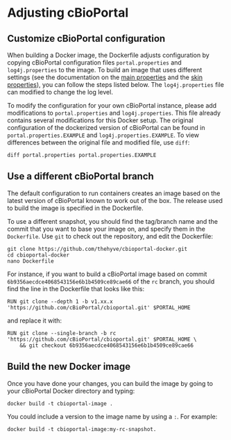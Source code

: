 # Adjusting cBioPortal

## Customize cBioPortal configuration
When building a Docker image, the Dockerfile adjusts configuration by copying cBioPortal configuration files `portal.properties` and `log4j.properties` to the image. To build an image that uses different settings (see the documentation on the [main properties](https://github.com/cBioPortal/cbioportal/blob/master/docs/portal.properties-Reference.md) and the [skin properties](https://github.com/cBioPortal/cbioportal/blob/master/docs/Customizing-your-instance-of-cBioPortal.md)), you can follow the steps listed below. The `log4j.properties` file can modified to change the log level.

To modify the configuration for your own cBioPortal instance, please add modifications to `portal.properties` and `log4j.properties`. This file already contains several modifications for this Docker setup. The original configuration of the dockerized version of cBioPortal can be found in `portal.properties.EXAMPLE` and `log4j.properties.EXAMPLE`. To view differences between the original file and modified file, use `diff`:
```
diff portal.properties portal.properties.EXAMPLE
```

## Use a different cBioPortal branch

The default configuration to run containers creates an image based on
the latest version of cBioPortal known to work out of the box.
The release used to build the image is specified in the Dockerfile.

To use a different snapshot, you should find the tag/branch name and the commit
that you want to base your image on, and specify them in the `Dockerfile`.
Use `git` to check out the repository, and edit the Dockerfile:

```
git clone https://github.com/thehyve/cbioportal-docker.git
cd cbioportal-docker
nano Dockerfile
```
For instance, if you want to build a cBioPortal image based on commit
`6b9356aecdce4068543156e6b1b4509ce89cae66` of the `rc` branch,
you should find the line in the Dockerfile that looks like this:

```
RUN git clone --depth 1 -b v1.xx.x 'https://github.com/cBioPortal/cbioportal.git' $PORTAL_HOME
```
and replace it with:
```
RUN git clone --single-branch -b rc 'https://github.com/cBioPortal/cbioportal.git' $PORTAL_HOME \
    && git checkout 6b9356aecdce4068543156e6b1b4509ce89cae66
```

## Build the new Docker image
Once you have done your changes, you can build the image by going to your cBioPortal Docker directory and typing:
```
docker build -t cbioportal-image .
```

You could include a version to the image name by using a `:`. For example:
```
docker build -t cbioportal-image:my-rc-snapshot.
```
